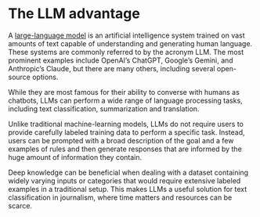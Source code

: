 # The LLM advantage

A [large-language model](https://en.wikipedia.org/wiki/Large_language_model) is an artificial intelligence system trained on vast amounts of text capable of understanding and generating human language. These systems are commonly referred to by the acronym LLM. The most prominent examples include OpenAI’s ChatGPT, Google’s Gemini, and Anthropic’s Claude, but there are many others, including several open-source options.

While they are most famous for their ability to converse with humans as chatbots, LLMs can perform a wide range of language processing tasks, including text classification, summarization and translation.

Unlike traditional machine-learning models, LLMs do not require users to provide carefully labeled training data to perform a specific task. Instead, users can be prompted with a broad description of the goal and a few examples of rules and then generate responses that are informed by the huge amount of information they contain.

Deep knowledge can be beneficial when dealing with a dataset containing widely varying inputs or categories that would require extensive labeled examples in a traditional setup. This makes LLMs a useful solution for text classification in journalism, where time matters and resources can be scarce.